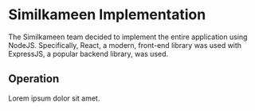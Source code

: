 # Similkameen Implementation

The Similkameen team decided to implement the entire application using NodeJS. Specifically, React, a modern, front-end library was used with ExpressJS, a popular backend library, was used.

## Operation

Lorem ipsum dolor sit amet.



